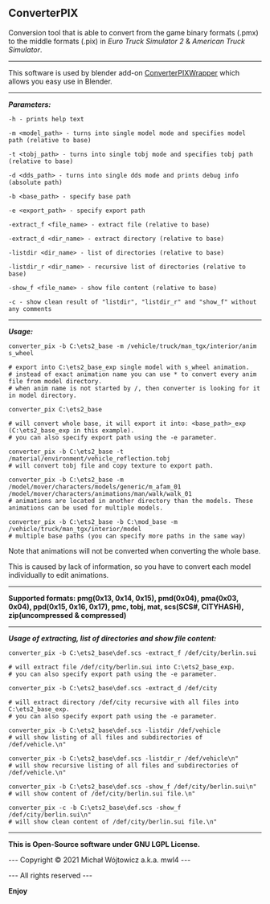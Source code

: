 **ConverterPIX**
------------

Conversion tool that is able to convert from the game binary formats (.pmx) to the middle formats (.pix) in *Euro Truck Simulator 2* & *American Truck Simulator*.


----------

This software is used by blender add-on [ConverterPIXWrapper](https://github.com/simon50keda/ConverterPIXWrapper) which allows you easy use in Blender.

----------


***Parameters:***

    -h - prints help text
    
    -m <model_path> - turns into single model mode and specifies model path (relative to base)
    
    -t <tobj_path> - turns into single tobj mode and specifies tobj path (relative to base)
    
    -d <dds_path> - turns into single dds mode and prints debug info (absolute path)

    -b <base_path> - specify base path

    -e <export_path> - specify export path

    -extract_f <file_name> - extract file (relative to base)

    -extract_d <dir_name> - extract directory (relative to base)

    -listdir <dir_name> - list of directories (relative to base)

    -listdir_r <dir_name> - recursive list of directories (relative to base)

    -show_f <file_name> - show file content (relative to base)

    -c - show clean result of "listdir", "listdir_r" and "show_f" without any comments


----------
***Usage:***

    converter_pix -b C:\ets2_base -m /vehicle/truck/man_tgx/interior/anim s_wheel
    
    # export into C:\ets2_base_exp single model with s_wheel animation.
    # instead of exact animation name you can use * to convert every anim file from model directory.
    # when anim name is not started by /, then converter is looking for it in model directory.

    converter_pix C:\ets2_base
    
    # will convert whole base, it will export it into: <base_path>_exp (C:\ets2_base_exp in this example).
    # you can also specify export path using the -e parameter.
    
    converter_pix -b C:\ets2_base -t /material/environment/vehicle_reflection.tobj
    # will convert tobj file and copy texture to export path.

    converter_pix -b C:\ets2_base -m /model/mover/characters/models/generic/m_afam_01 /model/mover/characters/animations/man/walk/walk_01
    # animations are located in another directory than the models. These animations can be used for multiple models.

    converter_pix -b C:\ets2_base -b C:\mod_base -m /vehicle/truck/man_tgx/interior/model
    # multiple base paths (you can specify more paths in the same way)
    
Note that animations will not be converted when converting the whole base.

This is caused by lack of information, so you have to convert each model individually to edit animations.

----------

**Supported formats: pmg(0x13, 0x14, 0x15), pmd(0x04), pma(0x03, 0x04), ppd(0x15, 0x16, 0x17), pmc, tobj, mat, scs(SCS#, CITYHASH), zip(uncompressed & compressed)**

----------

***Usage of extracting, list of directories and show file content:***

    converter_pix -b C:\ets2_base\def.scs -extract_f /def/city/berlin.sui

    # will extract file /def/city/berlin.sui into C:\ets2_base_exp.
    # you can also specify export path using the -e parameter.

    converter_pix -b C:\ets2_base\def.scs -extract_d /def/city

    # will extract directory /def/city recursive with all files into C:\ets2_base_exp.
    # you can also specify export path using the -e parameter.

    converter_pix -b C:\ets2_base\def.scs -listdir /def/vehicle
    # will show listing of all files and subdirectories of /def/vehicle.\n"

    converter_pix -b C:\ets2_base\def.scs -listdir_r /def/vehicle\n"
    # will show recursive listing of all files and subdirectories of /def/vehicle.\n"

    converter_pix -b C:\ets2_base\def.scs -show_f /def/city/berlin.sui\n"
    # will show content of /def/city/berlin.sui file.\n"

    converter_pix -c -b C:\ets2_base\def.scs -show_f /def/city/berlin.sui\n"
    # will show clean content of /def/city/berlin.sui file.\n"

----------

**This is Open-Source software under GNU LGPL License.**

--- Copyright © 2021 Michał Wójtowicz a.k.a. mwl4 ---

--- All rights reserved ---

**Enjoy**
